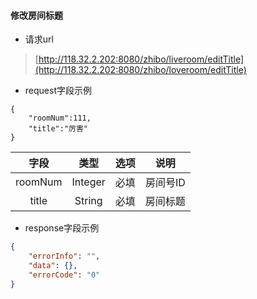 #### 修改房间标题

* 请求url

> [http://118.32.2.202:8080/zhibo/liveroom/editTitle](http://118.32.2.202:8080/zhibo/loveroom/editTitle)

* request字段示例

```
{
    "roomNum":111,
    "title":"厉害"
}
```

| 字段 | 类型 | 选项 | 说明 |
| :---: | :---: | :---: | :---: |
| roomNum | Integer | 必填 | 房间号ID |
| title | String | 必填 | 房间标题 |

* response字段示例

```json
{
    "errorInfo": "",
    "data": {},
    "errorCode": "0"
}
```



